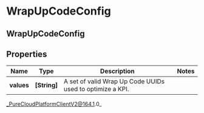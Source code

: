 # WrapUpCodeConfig

## WrapUpCodeConfig

## Properties

|Name | Type | Description | Notes|
|------------ | ------------- | ------------- | -------------|
| **values** | **[String]** | A set of valid Wrap Up Code UUIDs used to optimize a KPI. | |



_PureCloudPlatformClientV2@164.1.0_
